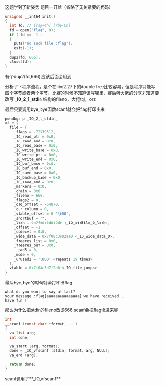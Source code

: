 这题学到了新姿势
题目一开始（省略了无关紧要的代码）
```c
unsigned __int64 init()
{
  int fd; // [rsp+4h] [rbp-Ch]
  fd = open("flag", 0);
  if ( fd == -1 )
  {
    puts("no such file :flag");
    exit(-1);
  }
  dup2(fd, 666);
  close(fd);
}
```
有个dup2(fd,666),应该后面会用到

分析了下程序流程，是个在libc2.27下的double free比较容易，但是程序只能写四个字节或者两个字节，比赛的时候不知道该写哪里，赛后听大佬的分享才知道要改写 **_IO_2_1_stdin** 结构的fileno，大佬tql，orz

最后只要调用bye_bye函数scanf就会把flag打印出来

```c
pwndbg> p _IO_2_1_stdin_
$2 = {
  file = {
    _flags = -72539512, 
    _IO_read_ptr = 0x0, 
    _IO_read_end = 0x0, 
    _IO_read_base = 0x0, 
    _IO_write_base = 0x0, 
    _IO_write_ptr = 0x0, 
    _IO_write_end = 0x0, 
    _IO_buf_base = 0x0, 
    _IO_buf_end = 0x0, 
    _IO_save_base = 0x0, 
    _IO_backup_base = 0x0, 
    _IO_save_end = 0x0, 
    _markers = 0x0, 
    _chain = 0x0, 
    _fileno = 666, 
    _flags2 = 0, 
    _old_offset = -64870, 
    _cur_column = 0, 
    _vtable_offset = 0 '\000', 
    _shortbuf = "", 
    _lock = 0x7f08c3d848d0 <_IO_stdfile_0_lock>, 
    _offset = -1, 
    _codecvt = 0x0, 
    _wide_data = 0x7f08c3d82ae0 <_IO_wide_data_0>, 
    _freeres_list = 0x0, 
    _freeres_buf = 0x0, 
    __pad5 = 0, 
    _mode = 0, 
    _unused2 = '\000' <repeats 19 times>
  }, 
  vtable = 0x7f08c3d7f2a0 <_IO_file_jumps>
}

```
最后bye_bye的时候就会打印出flag
```shell
what do you want to say at last? 
your message :flag{aaaaaaaaaaaaaaa} we have received...
have fun !
```
那么为什么把stdin的fileno改成666 scanf会把flag读进来呢

```c
int
__scanf (const char *format, ...)
{
  va_list arg;
  int done;

  va_start (arg, format);
  done = _IO_vfscanf (stdin, format, arg, NULL);
  va_end (arg);

  return done;
}
```
scanf调用了**_IO_vfscanf**

